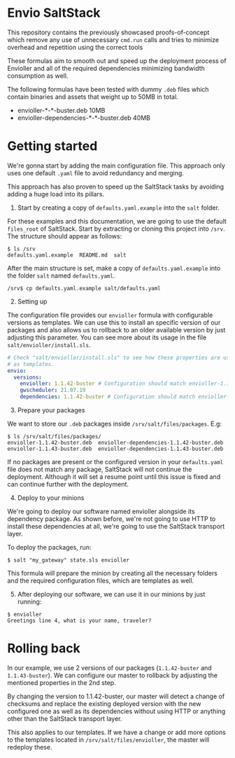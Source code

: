 # Envio SaltStack

This repository contains the previously showcased proofs-of-concept which remove any use of unnecessary `cmd.run` calls
and tries to minimize overhead and repetition using the correct tools

These formulas aim to smooth out and speed up the deployment process of Envioller and all of the required dependencies
minimizing bandwidth consumption as well.

The following formulas have been tested with dummy `.deb` files which contain binaries and assets that weight
up to 50MB in total.

* envioller-\*-\*-buster.deb 10MB
* envioller-dependencies-\*-\*-buster.deb 40MB

# Getting started

We're gonna start by adding the main configuration file. This approach only uses one default `.yaml` file
to avoid redundancy and merging.

This approach has also proven to speed up the SaltStack tasks by avoiding adding a huge load into its pillars.

1. Start by creating a copy of `defaults.yaml.example` into the `salt` folder.

For these examples and this documentation, we are going to use the default `files_root` of SaltStack.
Start by extracting or cloning this project into `/srv`. The structure should appear as follows:

```
$ ls /srv
defaults.yaml.example  README.md  salt
```

After the main structure is set, make a copy of `defaults.yaml.example` into the folder `salt`
named `defaults.yaml`.

```
/srv$ cp defaults.yaml.example salt/defaults.yaml
```

2. Setting up

The configuration file provides our `envioller` formula with configurable versions as templates. We can use
this to install an specific version of our packages and also allows us to rollback to an older available version
by just adjusting this parameter. You can see more about its usage in the file `salt/envioller/install.sls`.

```yaml
# Check "salt/envioller/install.sls" to see how these properties are used
# as templates.
envio:
  versions:
    envioller: 1.1.42-buster # Configuration should match envioller-1.1.42-buster.deb
    gwscheduler: 21.07.19
    dependencies: 1.1.42-buster # Configuration should match envioller-dependencies-1.1.42-buster.deb
```

3. Prepare your packages

We want to store our `.deb` packages inside `/srv/salt/files/packages`. E.g:

```
$ ls /srv/salt/files/packages/
envioller-1.1.42-buster.deb  envioller-dependencies-1.1.42-buster.deb
envioller-1.1.43-buster.deb  envioller-dependencies-1.1.43-buster.deb
```

If no packages are present or the configured version in your `defaults.yaml` file
does not match any package, SaltStack will not continue the deployment. Although
it will set a resume point until this issue is fixed and can continue further with
the deployment.

4. Deploy to your minions

We're going to deploy our software named envioller alongside its dependency package.
As shown before, we're not going to use HTTP to install these dependencies at all,
we're going to use the SaltStack transport layer.

To deploy the packages, run:

```
$ salt "my_gateway" state.sls envioller
```

This formula will prepare the minion by creating all the necessary folders and
the required configuration files, which are templates as well.

5. After deploying our software, we can use it in our minions by just running:

```
$ envioller
Greetings line 4, what is your name, traveler?
```

# Rolling back

In our example, we use 2 versions of our packages (`1.1.42-buster` and `1.1.43-buster`). We
can configure our master to rollback by adjusting the mentioned properties in
the 2nd step.

By changing the version to 1.1.42-buster, our master will detect a change of checksums
and replace the existing deployed version with the new configured one as well as its dependencies
without using HTTP or anything other than the SaltStack transport layer.

This also applies to our templates. If we have a change or add more options to the
templates located in `/srv/salt/files/envioller`, the master will redeploy these.

